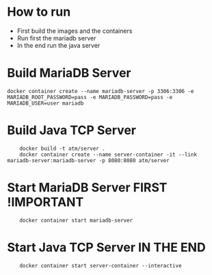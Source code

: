 # How to run
* First build the images and the containers
* Run first the mariadb server
* In the end run the java server

# Build MariaDB Server
```terminal
docker container create --name mariadb-server -p 3306:3306 -e MARIADB_ROOT_PASSWORD=pass -e MARIADB_PASSWORD=pass -e MARIADB_USER=user mariadb
```
# Build Java TCP Server
```terminal
    docker build -t atm/server . 
    docker container create --name server-container -it --link mariadb-server:mariadb-server -p 8080:8080 atm/server 
```
# Start MariaDB Server FIRST !IMPORTANT
```terminal
    docker container start mariadb-server
```
# Start Java TCP Server IN THE END
```terminal
    docker container start server-container --interactive
```
